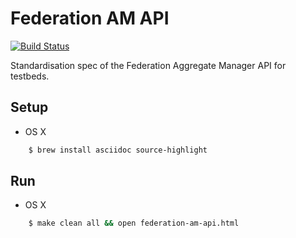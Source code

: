 Federation AM API
=================

[![Build Status](https://travis-ci.org/tubav/federation-am-api.svg?branch=master)](https://travis-ci.org/tubav/federation-am-api)

Standardisation spec of the Federation Aggregate Manager API for testbeds.

Setup
-----

* OS X
```bash
    $ brew install asciidoc source-highlight
```

Run
---
* OS X
```bash
    $ make clean all && open federation-am-api.html
```

